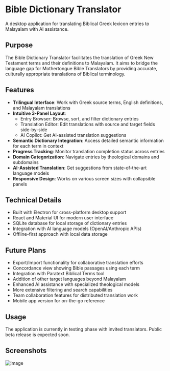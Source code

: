 # Bible Dictionary Translator

A desktop application for translating Biblical Greek lexicon entries to Malayalam with AI assistance.

## Purpose

The Bible Dictionary Translator facilitates the translation of Greek New Testament terms and their definitions to Malayalam. It aims to bridge the language gap for Mothertongue Bible Translators by providing accurate, culturally appropriate translations of Biblical terminology.

## Features

- **Trilingual Interface**: Work with Greek source terms, English definitions, and Malayalam translations
- **Intuitive 3-Panel Layout**:
  - Entry Browser: Browse, sort, and filter dictionary entries
  - Translation Editor: Edit translations with source and target fields side-by-side
  - AI Copilot: Get AI-assisted translation suggestions
- **Semantic Dictionary Integration**: Access detailed semantic information for each term in context
- **Progress Tracking**: Monitor translation completion status across entries
- **Domain Categorization**: Navigate entries by theological domains and subdomains
- **AI-Assisted Translation**: Get suggestions from state-of-the-art language models
- **Responsive Design**: Works on various screen sizes with collapsible panels

## Technical Details

- Built with Electron for cross-platform desktop support
- React and Material UI for modern user interface
- SQLite database for local storage of dictionary entries
- Integration with AI language models (OpenAI/Anthropic APIs)
- Offline-first approach with local data storage

## Future Plans

- Export/Import functionality for collaborative translation efforts
- Concordance view showing Bible passages using each term
- Integration with Paratext Biblical Terms tool
- Addition of other target languages beyond Malayalam
- Enhanced AI assistance with specialized theological models
- More extensive filtering and search capabilities
- Team collaboration features for distributed translation work
- Mobile app version for on-the-go reference

## Usage

The application is currently in testing phase with invited translators. Public beta release is expected soon.

## Screenshots

![image](https://github.com/user-attachments/assets/6058b61f-fdfc-4793-9709-769b64e9eb1d)
